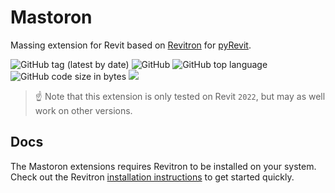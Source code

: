 # Mastoron

Massing extension for Revit based on [Revitron](https://github.com/revitron/revitron) for [pyRevit](https://github.com/eirannejad/pyRevit).

![GitHub tag (latest by date)](https://img.shields.io/github/v/tag/yschindel/mastoron?label=version)
![GitHub](https://img.shields.io/github/license/yschindel/mastoron?color=222222)
![GitHub top language](https://img.shields.io/github/languages/top/yschindel/mastoron?color=222222)
![GitHub code size in bytes](https://img.shields.io/github/languages/code-size/yschindel/mastoron?color=222222)
![](https://img.shields.io/badge/Revit-2022-222222)

> :point_up: Note that this extension is only tested on Revit `2022`, but may as well work on other versions.

## Docs

The Mastoron extensions requires Revitron to be installed on your system. Check out the Revitron [installation instructions](https://revitron.readthedocs.io/en/latest/get-started.html) to get started quickly.
